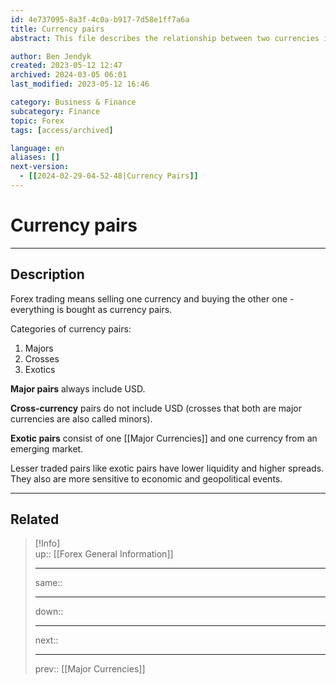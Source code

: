 ```yaml
---
id: 4e737095-8a3f-4c0a-b917-7d58e1ff7a6a
title: Currency pairs
abstract: This file describes the relationship between two currencies in the forex market when buying or selling.

author: Ben Jendyk
created: 2023-05-12 12:47
archived: 2024-03-05 06:01
last_modified: 2023-05-12 16:46

category: Business & Finance  
subcategory: Finance 
topic: Forex 
tags: [access/archived]

language: en
aliases: []
next-version:
  - [[2024-02-29-04-52-48|Currency Pairs]]
---
```


# Currency pairs

---

## Description

Forex trading means selling one currency and buying the other one - everything is bought as currency pairs.

Categories of currency pairs:

1. Majors
2. Crosses
3. Exotics

**Major pairs** always include USD.

**Cross-currency** pairs do not include USD (crosses that both are major currencies are also called minors).

**Exotic pairs** consist of one [[Major Currencies]] and one currency from an emerging market.

Lesser traded pairs like exotic pairs have lower liquidity and higher spreads. They also are more sensitive to economic and geopolitical events.

---

## Related

> [!Info]  
> up:: [[Forex General Information]]
> - ---
> same::
> - ---
> down::
> - ---
> next::
> - ---
> prev:: [[Major Currencies]]
